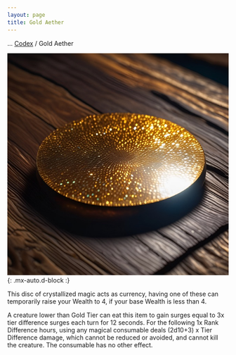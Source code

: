 ```yaml
---
layout: page
title: Gold Aether
---
```

<span class="breadcrumbs" markdown="1">... [Codex](/codex) / Gold Aether</span>

![Gold Aether](/assets/img/items/aether-gold.jpeg){: .mx-auto.d-block :}

This disc of crystallized magic acts as currency, having one of these can temporarily raise your Wealth to 4, if your base Wealth is less than 4.

A creature lower than Gold Tier can eat this item to gain surges equal to 3x tier difference surges each turn for 12 seconds. For the following 1x Rank Difference hours, using any magical consumable deals (2d10+3) x Tier Difference damage, which cannot be reduced or avoided, and cannot kill the creature. The consumable has no other effect.